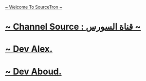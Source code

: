  [ ~ Welcome To SourceTron ~ ](https://t.me/JJJJJJTJ)
# [~ Channel Source : قناة السورس ~](https://t.me/JJJJJJTJ)
# [ ~ Dev Alex. ](t.me/xDevAlex)
# [ ~ Dev Aboud. ](t.me/iDAbdullah)
